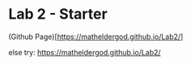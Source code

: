 # Lab 2 - Starter
(Github Page)[https://matheldergod.github.io/Lab2/]

else try: https://matheldergod.github.io/Lab2/
